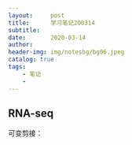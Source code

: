 ```yaml
---
layout:     post
title:      学习笔记200314
subtitle:   
date:       2020-03-14
author:     
header-img: img/notesbg/bg06.jpeg
catalog: true
tags:
    - 笔记
    - 
---
```

## RNA-seq
可变剪接：
